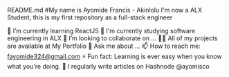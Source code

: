 README.md
#My name is Ayomide Francis - Akinlolu I'm now a ALX Student, this is my first repository as a full-stack engineer

🌱 I’m currently learning ReactJS
📄 I'm currently studying software engineering in ALX
👯 I’m looking to collaborate on ...
👨‍💻 All of my projects are available at My Portfolio
💬 Ask me about ...
📫 How to reach me: fayomide324@gmail.com
⚡ Fun fact: Learning is ever easy when you know what you're doing.
📝 I regularly write articles on Hashnode @ayomisco
